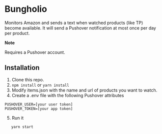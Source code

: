 # Bungholio

Monitors Amazon and sends a text when watched products (like TP) become available. It will send a Pushover notification at most once per day per product.

**Note**

Requires a Pushover account.

## Installation

1. Clone this repo.
2. `npm install` or `yarn install`
3. Modify items.json with the name and url of products you want to watch.
4. Create a .env file with the following Pushover attributes

```
PUSHOVER_USER=[your user token]
PUSHOVER_TOKEN=[your app token]
```

5. Run it

```
   yarn start
```
